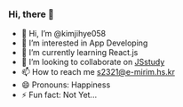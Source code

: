 ### Hi, there 👋

- 👋 Hi, I’m @kimjihye058
- 👀 I’m interested in App Developing
- 🌱 I’m currently learning React.js
- 💞️ I’m looking to collaborate on [JSstudy](https://github.com/JS-Study-Club)
- 📫 How to reach me s2321@e-mirim.hs.kr
- 😄 Pronouns: Happiness
- ⚡ Fun fact: Not Yet...
